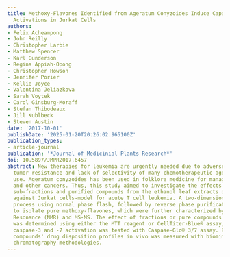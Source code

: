 ```yaml
---
title: Methoxy-Flavones Identified from Ageratum Conyzoides Induce Capase -3 and -7
  Activations in Jurkat Cells
authors:
- Felix Acheampong
- John Reilly
- Christopher Larbie
- Matthew Spencer
- Karl Gunderson
- Regina Appiah-Opong
- Christopher Howson
- Jennifer Porier
- Kellie Joyce
- Valentina Jeliazkova
- Sarah Voytek
- Carol Ginsburg-Moraff
- Stefan Thibodeaux
- Jill Kublbeck
- Steven Austin
date: '2017-10-01'
publishDate: '2025-01-20T20:26:02.965100Z'
publication_types:
- article-journal
publication: '*Journal of Medicinial Plants Research*'
doi: 10.5897/JMPR2017.6457
abstract: New therapies for leukemia are urgently needed due to adverse side effects,
  tumor resistance and lack of selectivity of many chemotherapeutic agents in clinical
  use. Ageratum conyzoides has been used in folklore medicine for managing leukemia
  and other cancers. Thus, this study aimed to investigate the effects of fractions,
  sub-fractions and purified compounds from the ethanol leaf extracts of A. conyzoides
  against Jurkat cells-model for acute T cell leukemia. A two-dimensional purification
  process using normal phase flash, followed by reverse phase purification was necessary
  to isolate pure methoxy-flavones, which were further characterized by Nuclear Magnetic
  Resonance (NMR) and MS-MS. The effect of fractions or pure compounds on cell viability
  was determined using either the MTT reagent or CellTiter-Blue® assay, while the
  caspase-3 and -7 activation was tested with Caspase-Glo® 3/7 assay. Prediction of
  compounds' drug disposition profiles in vivo was measured with biomimetic affinity
  chromatography methodologies.
---
```

